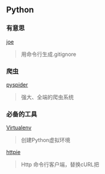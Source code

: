 Python
------

### 有意思

[joe](https://github.com/karan/joe)
>用命令行生成.gitignore 

### 爬虫

[pyspider](https://github.com/binux/pyspider)
>强大、全端的爬虫系统

### 必备的工具

[Virtualenv](https://virtualenv.pypa.io/en/latest/index.html)
> 创建Python虚拟环境 

[httpie](https://github.com/jakubroztocil/httpie)
> Http 命令行客户端，替换cURL把